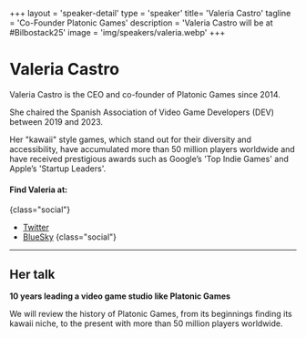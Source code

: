 +++
layout = 'speaker-detail'
type = 'speaker'
title= 'Valeria Castro'
tagline = 'Co-Founder Platonic Games'
description = 'Valeria Castro will be at #Bilbostack25'
image = 'img/speakers/valeria.webp'
+++

# Valeria Castro

Valeria Castro is the CEO and co-founder of Platonic Games since 2014.

She chaired the Spanish Association of Video Game Developers (DEV) between 2019 and 2023.

Her "kawaii" style games, which stand out for their diversity and accessibility, have accumulated more than 50 million players worldwide and have received prestigious awards such as Google’s 'Top Indie Games' and Apple’s 'Startup Leaders'.

#### Find Valeria at:

{class="social"}

- [Twitter](https://x.com/Noval33t)
- [BlueSky](https://bsky.app/profile/Noval33t.bsky.social)
  {class="social"}

---  

## Her talk
**10 years leading a video game studio like Platonic Games**

We will review the history of Platonic Games, from its beginnings finding its kawaii niche, to the present with more than 50 million players worldwide.
